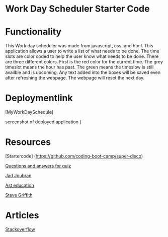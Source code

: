 # Work Day Scheduler Starter Code

#  Functionality
This Work day scheduler was made from javascript, css, and html. This application allows a user to write a list of what needs to be done. The time slots are color coded to help the user know what needs to be done. There are three different colors. First is the red color for the current time. The grey timeslot means the hour has past. The green means the timeslow is still availble and is upcoming. Any text added into the boxes will be saved even after refreshing the webpage. The webpage will reset the next day. 

# Deploymentlink
[MyWorkDaySchedule]



screenshot of deployed application
(![]()

# Resources

[Startercode] (https://github.com/coding-boot-camp/super-disco)

[Questions and answers for quiz ](https://www.sanfoundry.com/1000-javascript-questions-answers/)

[Jad Joubran](https://www.youtube.com/watch?v=krOTeX1DqHI)


[Ast education](https://www.youtube.com/watch?v=TLCtjvYrDyY)

[Steve Griffith](https://www.youtube.com/watch?v=NxVCq4p0Kb0)

# Articles
[Stackoverflow](https://stackoverflow.com/questions/10211145/getting-current-date-and-time-in-javascript)


